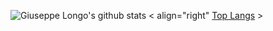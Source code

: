 ![Giuseppe Longo's github stats](https://github-readme-stats.vercel.app/api?username=peppelongo96&count_private=true&show_icons=true)
< align="right" [Top Langs](https://github-readme-stats.vercel.app/api/top-langs/?username=peppelongo96&layout=compact) >
